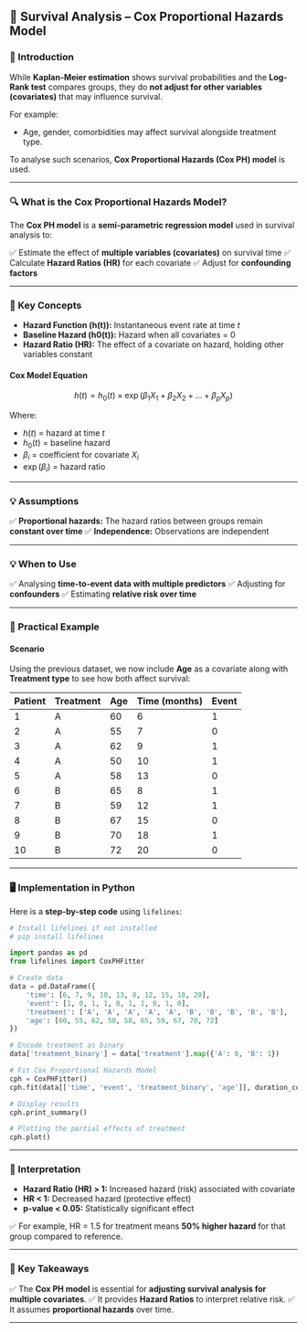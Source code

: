 ## **🧬 Survival Analysis – Cox Proportional Hazards Model**

### **📖 Introduction**

While **Kaplan-Meier estimation** shows survival probabilities and the **Log-Rank test** compares groups, they do **not adjust for other variables (covariates)** that may influence survival.

For example:

* Age, gender, comorbidities may affect survival alongside treatment type.

To analyse such scenarios, **Cox Proportional Hazards (Cox PH) model** is used.

---

### **🔍 What is the Cox Proportional Hazards Model?**

The **Cox PH model** is a **semi-parametric regression model** used in survival analysis to:

✅ Estimate the effect of **multiple variables (covariates)** on survival time
✅ Calculate **Hazard Ratios (HR)** for each covariate
✅ Adjust for **confounding factors**

---

### **📝 Key Concepts**

* **Hazard Function (h(t)):** Instantaneous event rate at time *t*
* **Baseline Hazard (h0(t)):** Hazard when all covariates = 0
* **Hazard Ratio (HR):** The effect of a covariate on hazard, holding other variables constant

#### **Cox Model Equation**

$$
h(t) = h_0(t) \times \exp(\beta_1 X_1 + \beta_2 X_2 + ... + \beta_p X_p)
$$

Where:

* $h(t)$ = hazard at time *t*
* $h_0(t)$ = baseline hazard
* $\beta_i$ = coefficient for covariate $X_i$
* $\exp(\beta_i)$ = hazard ratio

---

### **💡 Assumptions**

✅ **Proportional hazards:** The hazard ratios between groups remain **constant over time**
✅ **Independence:** Observations are independent

---

### **💡 When to Use**

✅ Analysing **time-to-event data with multiple predictors**
✅ Adjusting for **confounders**
✅ Estimating **relative risk over time**

---

### **🔬 Practical Example**

#### **Scenario**

Using the previous dataset, we now include **Age** as a covariate along with **Treatment type** to see how both affect survival:

| **Patient** | **Treatment** | **Age** | **Time (months)** | **Event** |
| ----------- | ------------- | ------- | ----------------- | --------- |
| 1           | A             | 60      | 6                 | 1         |
| 2           | A             | 55      | 7                 | 0         |
| 3           | A             | 62      | 9                 | 1         |
| 4           | A             | 50      | 10                | 1         |
| 5           | A             | 58      | 13                | 0         |
| 6           | B             | 65      | 8                 | 1         |
| 7           | B             | 59      | 12                | 1         |
| 8           | B             | 67      | 15                | 0         |
| 9           | B             | 70      | 18                | 1         |
| 10          | B             | 72      | 20                | 0         |

---

### **🖥️ Implementation in Python**

Here is a **step-by-step code** using `lifelines`:

```python
# Install lifelines if not installed
# pip install lifelines

import pandas as pd
from lifelines import CoxPHFitter

# Create data
data = pd.DataFrame({
    'time': [6, 7, 9, 10, 13, 8, 12, 15, 18, 20],
    'event': [1, 0, 1, 1, 0, 1, 1, 0, 1, 0],
    'treatment': ['A', 'A', 'A', 'A', 'A', 'B', 'B', 'B', 'B', 'B'],
    'age': [60, 55, 62, 50, 58, 65, 59, 67, 70, 72]
})

# Encode treatment as binary
data['treatment_binary'] = data['treatment'].map({'A': 0, 'B': 1})

# Fit Cox Proportional Hazards Model
cph = CoxPHFitter()
cph.fit(data[['time', 'event', 'treatment_binary', 'age']], duration_col='time', event_col='event')

# Display results
cph.print_summary()

# Plotting the partial effects of treatment
cph.plot()
```

---

### **🔑 Interpretation**

* **Hazard Ratio (HR) > 1:** Increased hazard (risk) associated with covariate
* **HR < 1:** Decreased hazard (protective effect)
* **p-value < 0.05:** Statistically significant effect

✅ For example, HR = 1.5 for treatment means **50% higher hazard** for that group compared to reference.

---

### **🎯 Key Takeaways**

✅ The **Cox PH model** is essential for **adjusting survival analysis for multiple covariates**.
✅ It provides **Hazard Ratios** to interpret relative risk.
✅ It assumes **proportional hazards** over time.

---
